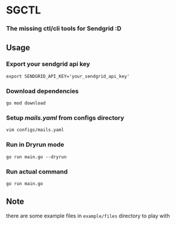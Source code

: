 # SGCTL
### The missing ctl/cli tools for Sendgrid :D

## Usage
### Export your sendgrid api key
`export SENDGRID_API_KEY='your_sendgrid_api_key'`

### Download dependencies
`go mod download`

### Setup _mails.yaml_ from configs directory
`vim configs/mails.yaml`

### Run in Dryrun mode
`go run main.go --dryrun`

### Run actual command
`go run main.go`

## Note
there are some example files in `example/files` directory to play with